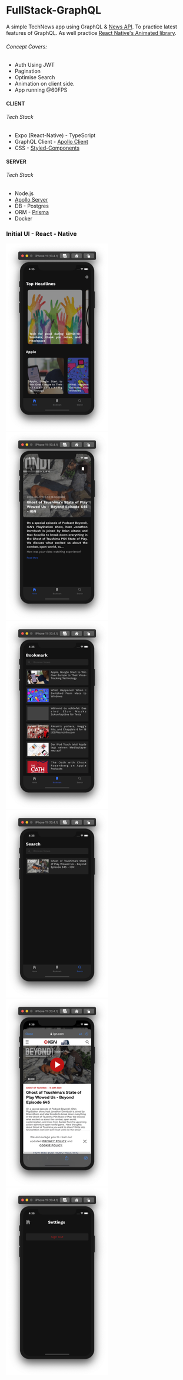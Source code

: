 # FullStack-GraphQL

A simple TechNews app using GraphQL & [News API](https://newsapi.org). To practice latest features of GraphQL. As well practice [React Native's Animated library](https://github.com/software-mansion/react-native-reanimated).

###### Concept Covers:

- Auth Using JWT
- Pagination
- Optimise Search
- Animation on client side.
- App running @60FPS

#### CLIENT

###### Tech Stack

- Expo (React-Native) - TypeScript
- GraphQL Client - [Apollo Client](https://github.com/apollographql/apollo-client)
- CSS - [Styled-Components](https://styled-components.com)

#### SERVER

###### Tech Stack

- Node.js
- [Apollo Server](https://github.com/apollographql/apollo-server)
- DB - Postgres
- ORM - [Prisma](https://github.com/prisma/prisma)
- Docker

### Initial UI - React - Native
<div>
<img src="./screenshots/mobile-rn/home.png" alt="home" width="277" height="508">
<img src="./screenshots/mobile-rn/details.png" alt="details" width="277" height="508">
  <img src="./screenshots/mobile-rn/bookmark.png" alt="bookmark" width="277" height="508">
</div>
  <div>

<img src="./screenshots/mobile-rn/search.png" alt="search" width="277" height="508">
  <img src="./screenshots/mobile-rn/inAppBrowser.png" alt="inAppBrowser" width="277" height="508">
<img src="./screenshots/mobile-rn/settings.png" alt="settings" width="277" height="508">
  </div>




